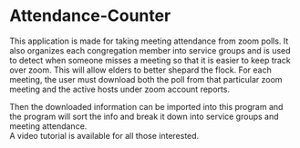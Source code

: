 # Attendance-Counter

This application is made for taking meeting attendance from zoom polls.  It also organizes each congregation member into service groups and is used to detect
when someone misses a meeting so that it is easier to keep track over zoom.  This will allow elders to better shepard the flock.  For each meeting, the user must download
both the poll from that particular zoom meeting and the active hosts under zoom account reports.

Then the downloaded information can be imported into this program and the program will sort the info and break it down into service groups and meeting attendance.  
A video tutorial is available for all those interested.
